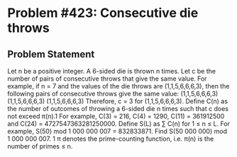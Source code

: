 # Problem #423: Consecutive die throws 

## Problem Statement 

Let n be a positive integer.
A 6-sided die is thrown n times. Let c be the number of pairs of consecutive throws that give the same value.
For example, if n = 7 and the values of the die throws are (1,1,5,6,6,6,3), then the following pairs of consecutive throws give the same value:
(1,1,5,6,6,6,3)
(1,1,5,6,6,6,3)
(1,1,5,6,6,6,3)
Therefore, c = 3 for (1,1,5,6,6,6,3).
Define C(n) as the number of outcomes of throwing a 6-sided die n times such that c does not exceed π(n).1
For example, C(3) = 216, C(4) = 1290, C(11) = 361912500 and C(24) = 4727547363281250000.
Define S(L) as ∑ C(n) for 1 ≤ n ≤ L.
For example, S(50) mod 1 000 000 007 = 832833871.
Find S(50 000 000) mod 1 000 000 007.
1 π denotes the prime-counting function, i.e. π(n) is the number of primes ≤ n.
